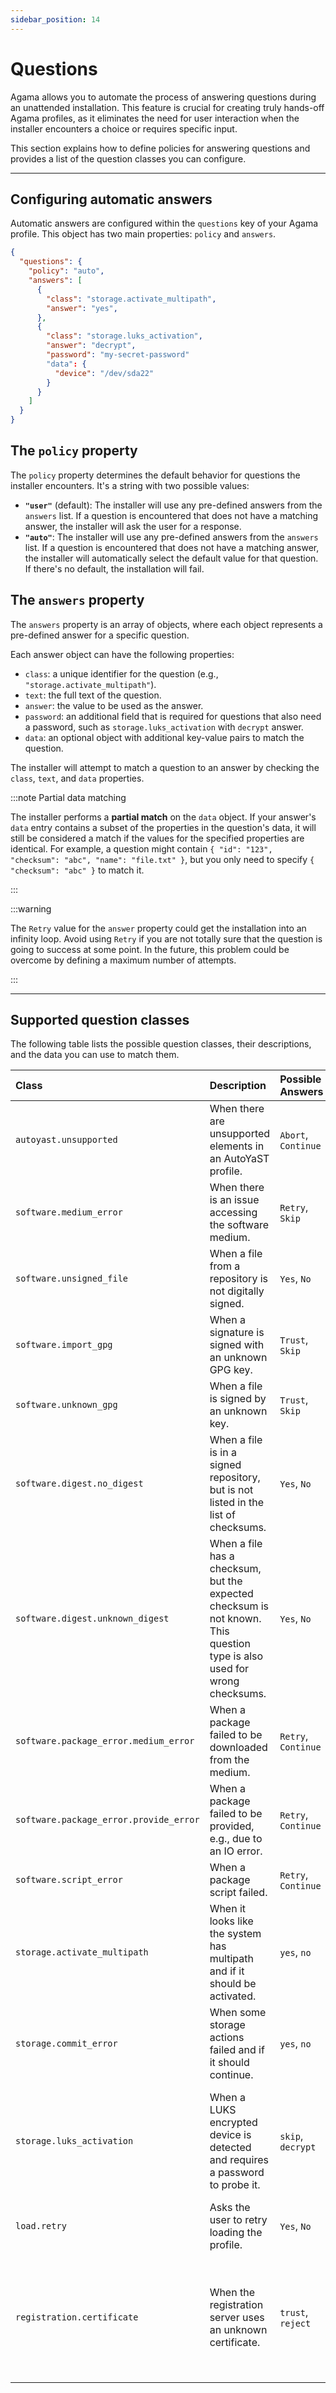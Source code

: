 ```yaml
---
sidebar_position: 14
---
```


# Questions

Agama allows you to automate the process of answering questions during an unattended installation.
This feature is crucial for creating truly hands-off Agama profiles, as it eliminates the need for
user interaction when the installer encounters a choice or requires specific input.

This section explains how to define policies for answering questions and provides a list of the
question classes you can configure.

-----

## Configuring automatic answers

Automatic answers are configured within the `questions` key of your Agama profile. This object has
two main properties: `policy` and `answers`.

```json
{
  "questions": {
    "policy": "auto",
    "answers": [
      {
        "class": "storage.activate_multipath",
        "answer": "yes",
      },
      {
        "class": "storage.luks_activation",
        "answer": "decrypt",
        "password": "my-secret-password"
        "data": {
          "device": "/dev/sda22"
        }
      }
    ]
  }
}
```

## The `policy` property

The `policy` property determines the default behavior for questions the installer encounters. It's a
string with two possible values:

  * **`"user"`** (default): The installer will use any pre-defined answers from the `answers` list.
  If a question is encountered that does not have a matching answer, the installer will ask the user
  for a response.
  * **`"auto"`**: The installer will use any pre-defined answers from the `answers` list. If a
  question is encountered that does not have a matching answer, the installer will automatically
  select the default value for that question. If there's no default, the installation will fail.

## The `answers` property

The `answers` property is an array of objects, where each object represents a pre-defined answer for
a specific question.

Each answer object can have the following properties:

  - `class`: a unique identifier for the question (e.g., `"storage.activate_multipath"`).
  - `text`: the full text of the question.
  - `answer`: the value to be used as the answer.
  - `password`: an additional field that is required for questions that also need a password, such
    as `storage.luks_activation` with `decrypt` answer.
  - `data`: an optional object with additional key-value pairs to match the question.

The installer will attempt to match a question to an answer by checking the `class`, `text`, and
`data` properties.

:::note Partial data matching

The installer performs a **partial match** on the `data` object. If your answer's `data` entry
contains a subset of the properties in the question's data, it will still be considered a match if
the values for the specified properties are identical. For example, a question might contain
`{ "id": "123", "checksum": "abc", "name": "file.txt" }`, but you only need to specify
`{ "checksum": "abc" }` to match it.

:::

:::warning

The `Retry` value for the `answer` property could get the installation into an infinity loop. Avoid
using `Retry` if you are not totally sure that the question is going to success at some point. In
the future, this problem could be overcome by defining a maximum number of attempts.

:::

-----

## Supported question classes

The following table lists the possible question classes, their descriptions, and the data you can
use to match them.

| Class | Description | Possible Answers | Available Data |
| :--- | :--- | :--- | :--- |
| `autoyast.unsupported` | When there are unsupported elements in an AutoYaST profile. | `Abort`, `Continue` | `planned`: elements to be supported in the future.<br />`unsupported`: unsupported elements. |
| `software.medium_error` | When there is an issue accessing the software medium. | `Retry`, `Skip` | `url`: The URL where the access failed. |
| `software.unsigned_file` | When a file from a repository is not digitally signed. | `Yes`, `No` | `filename`: The name of the file. |
| `software.import_gpg` | When a signature is signed with an unknown GPG key. | `Trust`, `Skip` | `id`, `name`, `fingerprint`: Details of the unknown key. |
| `software.unknown_gpg` | When a file is signed by an unknown key. | `Trust`, `Skip` | `id`: The key ID.<br />`filename`: The name of the signed file. |
| `software.digest.no_digest` | When a file is in a signed repository, but is not listed in the list of checksums. | `Yes`, `No` | |
| `software.digest.unknown_digest` | When a file has a checksum, but the expected checksum is not known. This question type is also used for wrong checksums. | `Yes`, `No` | |
| `software.package_error.medium_error` | When a package failed to be downloaded from the medium. | `Retry`, `Continue` | `url`: The URL of the package. |
| `software.package_error.provide_error` | When a package failed to be provided, e.g., due to an IO error. | `Retry`, `Continue` | |
| `software.script_error` | When a package script failed. | `Retry`, `Continue` | `details`: The details of the failure. |
| `storage.activate_multipath` | When it looks like the system has multipath and if it should be activated. | `yes`, `no` | |
| `storage.commit_error` | When some storage actions failed and if it should continue. | `yes`, `no` | |
| `storage.luks_activation` | When a LUKS encrypted device is detected and requires a password to probe it. | `skip`, `decrypt` | `device`: The device name.<br />`label`: The device label.<br />`size`: The device size.<br />`attempt`: The number of the current attempt. |
| `load.retry` | Asks the user to retry loading the profile. | `Yes`, `No` | `error`: The text of the error message. |
| `registration.certificate` | When the registration server uses an unknown certificate. | `trust`, `reject` | `url`: The server URL.<br />`issuer_name`, `issue_date`, `expiration_date`: Certificate details.<br />`sha1_fingerprint`, `sha256_fingerprint`: Certificate fingerprints. |
